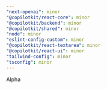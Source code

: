 ```yaml
---
"next-openai": minor
"@copilotkit/react-core": minor
"@copilotkit/backend": minor
"@copilotkit/shared": minor
"node": minor
"eslint-config-custom": minor
"@copilotkit/react-textarea": minor
"@copilotkit/react-ui": minor
"tailwind-config": minor
"tsconfig": minor
---
```


Alpha
